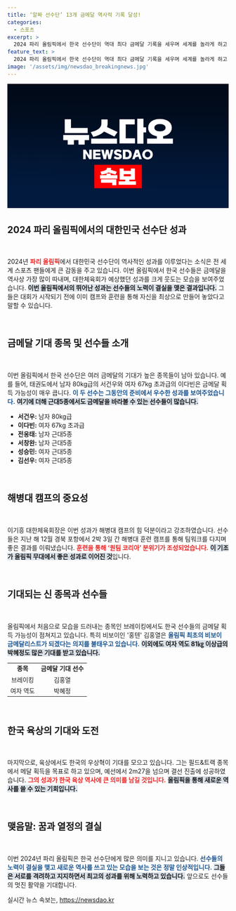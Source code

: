 ```yaml
---
title: ‘알짜 선수단’ 13개 금메달 역사적 기록 달성!
categories:
  - 스포츠
excerpt: >
  2024 파리 올림픽에서 한국 선수단이 역대 최다 금메달 기록을 세우며 세계를 놀라게 하고 있다! 태권도, 양궁, 사격 등 다양한 종목에서 금메달을 추가할 가능성이 높아 관심이 집중되고 있다.
feature_text: >
  2024 파리 올림픽에서 한국 선수단이 역대 최다 금메달 기록을 세우며 세계를 놀라게 하고 있다! 태권도, 양궁, 사격 등 다양한 종목에서 금메달을 추가할 가능성이 높아 관심이 집중되고 있다.
image: '/assets/img/newsdao_breakingnews.jpg'
---
```


<p><img src="/assets/img/newsdao_breakingnews.jpg" alt="cryptoinkorea 속보" /></p>

<h2 data-ke-size="size26">2024 파리 올림픽에서의 대한민국 선수단 성과</h2>

<p data-ke-size="size16">&nbsp;</p>

<p>2024년 <b><span style="color: #ee2323;">파리 올림픽</span></b>에서 대한민국 선수단이 역사적인 성과를 이루었다는 소식은 전 세계 스포츠 팬들에게 큰 감동을 주고 있습니다. 이번 올림픽에서 한국 선수들은 금메달을 역사상 가장 많이 따내며, 대한체육회가 예상했던 성과를 크게 웃도는 모습을 보여주었습니다. <b><span style="background-color: #21538527;">이번 올림픽에서의 뛰어난 성과는 선수들의 노력이 결실을 맺은 결과입니다.</span></b> 그들은 대회가 시작되기 전에 이미 캠프와 훈련을 통해 자신을 최상으로 만들어 놓았다고 말할 수 있습니다. </p>

<p data-ke-size="size16">&nbsp;</p>

<h2 data-ke-size="size26">금메달 기대 종목 및 선수들 소개</h2>

<p data-ke-size="size16">&nbsp;</p>

<p>이번 올림픽에서 한국 선수단은 여러 금메달의 기대가 높은 종목들이 남아 있습니다. 예를 들어, 태권도에서 남자 80kg급의 서건우와 여자 67kg 초과급의 이다빈은 금메달 획득 가능성이 매우 큽니다. <b><span style="color: #1a5490;">이 두 선수는 그동안의 준비에서 우수한 성과를 보여주었습니다.</span></b> <b><span style="background-color: #21538527;">여기에 더해 근대5종에서도 금메달을 바라볼 수 있는 선수들이 많습니다.</span></b></p>

<ul>
  <li><b>서건우:</b> 남자 80kg급</li>
  <li><b>이다빈:</b> 여자 67kg 초과급</li>
  <li><b>전웅태:</b> 남자 근대5종</li>
  <li><b>서창완:</b> 남자 근대5종</li>
  <li><b>성승민:</b> 여자 근대5종</li>
  <li><b>김선우:</b> 여자 근대5종</li>
</ul>

<p data-ke-size="size16">&nbsp;</p>

<h2 data-ke-size="size26">해병대 캠프의 중요성</h2>

<p data-ke-size="size16">&nbsp;</p>

<p>이기흥 대한체육회장은 이번 성과가 해병대 캠프의 힘 덕분이라고 강조하였습니다. 선수들은 지난 해 12월 경북 포항에서 2박 3일 간 해병대 훈련 캠프를 통해 팀워크를 다지며 좋은 결과를 이뤄냈습니다. <b><span style="color: #ee2323;">훈련을 통해 ‘원팀 코리아’ 분위기가 조성되었습니다.</span></b> <b><span style="background-color: #21538527;">이 기조가 올림픽 무대에서 좋은 성과로 이어진 것</span></b>입니다.</p>

<p data-ke-size="size16">&nbsp;</p>

<h2 data-ke-size="size26">기대되는 신 종목과 선수들</h2>

<p data-ke-size="size16">&nbsp;</p>

<p>올림픽에서 처음으로 모습을 드러내는 종목인 브레이킹에서도 한국 선수들의 금메달 획득 가능성이 점쳐지고 있습니다. 특히 비보이인 '홍텐' 김홍열은 <b><span style="color: #1a5490;">올림픽 최초의 비보이 금메달리스트가 되겠다는 의지를 불태우고 있습니다.</span></b> <b><span style="background-color: #21538527;">이외에도 여자 역도 81㎏ 이상급의 박혜정도 많은 기대를 받고 있습니다.</span></b></p>

<table>
  <tr>
    <td style="text-align: center; height: 17px;"><b>종목</b></td>
    <td style="text-align: center; height: 17px;"><b>금메달 기대 선수</b></td>
  </tr>
  <tr>
    <td style="text-align: center; height: 17px;">브레이킹</td>
    <td style="text-align: center; height: 17px;">김홍열</td>
  </tr>
  <tr>
    <td style="text-align: center; height: 17px;">여자 역도</td>
    <td style="text-align: center; height: 17px;">박혜정</td>
  </tr>
</table>

<p data-ke-size="size16">&nbsp;</p>

<h2 data-ke-size="size26">한국 육상의 기대와 도전</h2>

<p data-ke-size="size16">&nbsp;</p>

<p>마지막으로, 육상에서도 한국의 우상혁이 기대를 모으고 있습니다. 그는 필드&amp;트랙 종목에서 메달 획득을 목표로 하고 있으며, 예선에서 2m27을 넘으며 결선 진출에 성공하였습니다. <b><span style="color: #ee2323;">그의 성과가 한국 육상 역사에 큰 의미를 남길 것입니다.</span></b> <b><span style="background-color: #21538527;">올림픽을 통해 새로운 역사를 쓸 수 있는 기회입니다.</span></b></p>

<p data-ke-size="size16">&nbsp;</p>

<h2 data-ke-size="size26">맺음말: 꿈과 열정의 결실</h2>

<p data-ke-size="size16">&nbsp;</p>

<p>이번 2024년 파리 올림픽은 한국 선수단에게 많은 의미를 지니고 있습니다. <b><span style="color: #1a5490;">선수들의 노력이 결실을 맺고 새로운 역사를 쓰고 있는 모습을 보는 것은 정말 인상적입니다.</span></b> <b><span style="background-color: #21538527;">그들은 서로를 격려하고 지지하면서 최고의 성과를 위해 노력하고 있습니다.</span></b> 앞으로도 선수들의 멋진 활약을 기대합니다.</p>
실시간 뉴스 속보는, <a href="https://newsdao.kr" rel="dofollow">https://newsdao.kr</a>


